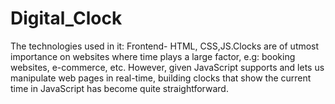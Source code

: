 # Digital_Clock
The technologies used in it: Frontend- HTML, CSS,JS.Clocks are of utmost importance on websites where time plays a large factor, e.g: booking websites, e-commerce, etc.  However, given JavaScript supports and lets us manipulate web pages in real-time, building clocks that show the current time in JavaScript has become quite straightforward.
